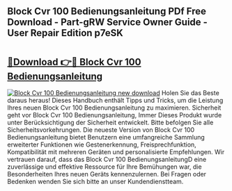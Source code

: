 ## Block Cvr 100 Bedienungsanleitung PDf Free Download - Part-gRW Service Owner Guide - User Repair Edition p7eSK

# <h2><a href="http://df61q07.blite.top/?on=Block+Cvr+100+Bedienungsanleitung">🔗Download 👉🔴 Block Cvr 100 Bedienungsanleitung</a></h2>

[![Block Cvr 100 Bedienungsanleitung new download](https://i.imgur.com/lujVjoI.png)](http://df61q07.blite.top/?on=Block+Cvr+100+Bedienungsanleitung)
Holen Sie das Beste daraus heraus! Dieses Handbuch enthält Tipps und Tricks, um die Leistung Ihres neuen Block Cvr 100 Bedienungsanleitung zu maximieren. Sicherheit geht vor Block Cvr 100 Bedienungsanleitung, Immer Dieses Produkt wurde unter Berücksichtigung der Sicherheit entwickelt. Bitte befolgen Sie alle Sicherheitsvorkehrungen. Die neueste Version von Block Cvr 100 Bedienungsanleitung bietet Benutzern eine umfangreiche Sammlung erweiterter Funktionen wie Gestenerkennung, Freisprechfunktion, Kompatibilität mit mehreren Geräten und personalisierte Empfehlungen. Wir vertrauen darauf, dass das Block Cvr 100 BedienungsanleitungD eine zuverlässige und effektive Ressource für Ihre Bemühungen war, die Besonderheiten Ihres neuen Geräts kennenzulernen. Bei Fragen oder Bedenken wenden Sie sich bitte an unser Kundendienstteam.

